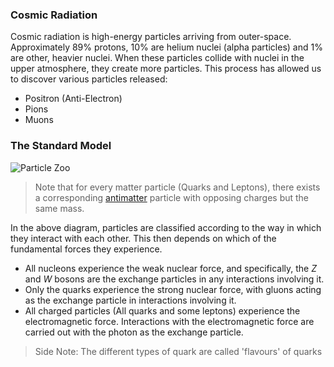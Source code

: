 ### Cosmic Radiation
Cosmic radiation is high-energy particles arriving from outer-space. Approximately 89% protons, 10% are helium nuclei (alpha particles) and 1% are other, heavier nuclei. When these particles collide with nuclei in the upper atmosphere, they create more particles. This process has allowed us to discover various particles released:
- Positron (Anti-Electron)
- Pions 
- Muons 
### The Standard Model
![Particle Zoo](particle-zoo.drawio.svg)
> Note that for every matter particle (Quarks and Leptons), there exists a corresponding [antimatter](Particles%20and%20Anti-Particles) particle with opposing charges but the same mass.

In the above diagram, particles are classified according to the way in which they interact with each other. This then depends on which of the fundamental forces they experience.

- All nucleons experience the weak nuclear force, and specifically, the $Z$ and $W$ bosons are the exchange particles in any interactions involving it.
- Only the quarks experience the strong nuclear force, with gluons acting as the exchange particle in interactions involving it.
- All charged particles (All quarks and some leptons) experience the electromagnetic force. Interactions with the electromagnetic force are carried out with the photon as the exchange particle.

> Side Note: The different types of quark are called 'flavours' of quarks

